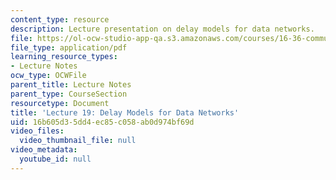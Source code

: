 ```yaml
---
content_type: resource
description: Lecture presentation on delay models for data networks.
file: https://ol-ocw-studio-app-qa.s3.amazonaws.com/courses/16-36-communication-systems-engineering-spring-2009/16b605d35dd4ec85c058ab0d974bf69d_MIT16_36s09_lec19.pdf
file_type: application/pdf
learning_resource_types:
- Lecture Notes
ocw_type: OCWFile
parent_title: Lecture Notes
parent_type: CourseSection
resourcetype: Document
title: 'Lecture 19: Delay Models for Data Networks'
uid: 16b605d3-5dd4-ec85-c058-ab0d974bf69d
video_files:
  video_thumbnail_file: null
video_metadata:
  youtube_id: null
---
```

